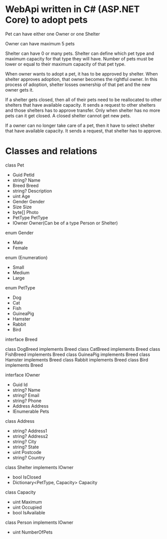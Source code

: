 # WebApi written in C# (ASP.NET Core) to adopt pets

Pet can have either one Owner or one Shelter

Owner can have maximum 5 pets

Shelter can have 0 or many pets.
Shelter can define which pet type and maximum capacity for that type they will have. Number of pets must be lower or equal to their maximum capacity of that pet type.

When owner wants to adopt a pet, it has to be approved by shelter. When shelter approves adoption, that owner becomes the rightful owner. In this process of adoption, shelter losses ownership of that pet and the new owner gets it.

If a shelter gets closed, then all of their pets need to be reallocated to other shelters that have available capacity.
It sends a request to other shelters and those shelters has to approve transfer. Only when shelter has no more pets can it get closed. A closed shelter cannot get new pets.

If a owner can no longer take care of a pet, then it have to select shelter that have available capacity.
It sends a request, that shelter has to approve.

# Classes and relations

class Pet
- Guid PetId
- string? Name
- Breed Breed
- string? Description
- uint Age
- Gender Gender
- Size Size
- byte[] Photo
- PetType PetType
- IOwner Owner(Can be of a type Person or Shelter)

enum Gender
- Male
- Female

enum (Enumeration)
- Small
- Medium
- Large

enum PetType
- Dog
- Cat
- Fish
- GuineaPig
- Hamster
- Rabbit
- Bird

interface Breed

class DogBreed implements Breed
class CatBreed implements Breed
class FishBreed implements Breed
class GuineaPig implements Breed
class Hamster implements Breed
class Rabbit implements Breed
class Bird implements Breed

interface IOwner
- Guid Id
- string? Name
- string? Email
- string? Phone
- Address Address
- IEnumerable<Pet> Pets

class Address
- string? Address1
- string? Address2
- string? City
- string? State
- uint Postcode
- string? Country

class Shelter implements IOwner
- bool IsClosed
- Dictionary<PetType, Capacity> Capacity

class Capacity
- uint Maximum
- uint Occupied
- bool IsAvailable

class Person implements IOwner
- uint NumberOfPets
